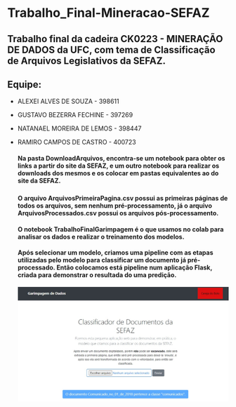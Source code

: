 # Trabalho_Final-Mineracao-SEFAZ

   ## Trabalho final da cadeira CK0223 - MINERAÇÃO DE DADOS da UFC, com tema de Classificação de Arquivos Legislativos da SEFAZ.
   
   ## Equipe:
- ALEXEI ALVES DE SOUZA  - 398611
- GUSTAVO BEZERRA FECHINE  - 397269
- NATANAEL MOREIRA DE LEMOS - 398447
- RAMIRO CAMPOS DE CASTRO - 400723
   
   <!-- ## -->
    #### Na pasta DownloadArquivos, encontra-se um notebook para obter os links a partir do site da SEFAZ, e um outro notebook para realizar os downloads dos mesmos e os colocar em pastas equivalentes ao do site da SEFAZ.
   
   ###
   #### O arquivo ArquivosPrimeiraPagina.csv possui as primeiras páginas de todos os arquivos, sem nenhum pré-processamento, já o arquivo ArquivosProcessados.csv possui os arquivos pós-processamento.

   #### O notebook TrabalhoFinalGarimpagem é o que usamos no colab para analisar os dados e realizar o treinamento dos modelos.

   #### Após selecionar um modelo, criamos uma pipeline com as etapas utilizadas pelo modelo para classificar um documento já pré-processado. Então colocamos está pipeline num aplicação Flask, criada para demonstrar o resultada do uma predição.

   <p align="center">
      <img src="./fotos/resultado.jpg" width="700" title="hover text">
   </p>
